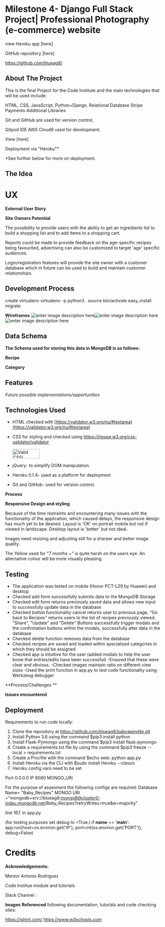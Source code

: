 
#  Milestone 4- Django Full Stack Project| Professional Photography (e-commerce) website


view Heroku app [here]



GitHub repository [here]

https://github.com/blueag8/

## About The Project

This is the final Project for the Code Institute and the main technologies that will be used include:
 
HTML, CSS, JavaScript, Python+Django.
Relational Database
Stripe Payments
Additional Libraries

Git and GitHub are used for version control,

Gitpod IDE
AWS Cloud9 used for development.

View [here]


Deployment via "Heroku"* 

*See further below for more on deployment.

## The Idea



# UX
**External User Story**



**Site Owners Potential**

The possibility to provide users with the ability to get an ingredients list to build a shopping list and to add items to a shopping cart. 

Reports could be made to provide feedback on the age-specific recipes being favourited, advertising can also be customized to target 'age' specific audiences.

Login/registration features will provide the site owner with a customer database which in future can be used to build and maintain customer relationships. 

## Development Process
create virtualenv
virtualenv -p python3 .
source bin/activate
easy_install 
migrate

**Wireframes**
![enter image description here](https://res.cloudinary.com/blueag8/image/upload/v1574999839/Photography%20website/Home.png)![enter image description here](https://res.cloudinary.com/blueag8/image/upload/v1574999839/Photography%20website/Map.png)![enter image description here](https://res.cloudinary.com/blueag8/image/upload/v1574999839/Photography%20website/About.png)
## Data Schema
**The Schema used for storing this data in MongoDB is as follows:**


**Recipe**


**Category**


##  Features

*Future possible implementations/opportunities*


## Technologies Used

 - HTML checked with [https://validator.w3.org/nu/#textarea](https://validator.w3.org/nu/#textarea)
 - CSS for styling and checked using https://jigsaw.w3.org/css-validator/validator<p><a href="http://jigsaw.w3.org/css-validator/check/referer"><img style="border:0;width:88px;height:31px"
        src="http://jigsaw.w3.org/css-validator/images/vcss-blue"
        alt="Valid CSS!" /> </a></p>


 -   jQuery- to simplify DOM manipulation. 

 - Heroku 0.1.4- used as a platform for deployment
 - Git and GitHub- used for version control. 
 

**Process**

**Responsive Design and styling**

Because of the time restraints and encountering many issues with the functionality of the application, which caused delays, the responsive design has much yet to be desired. 
Layout is 'OK' on portrait mobile but not if viewed in landscape. Desktop layout is 'better' but not ideal.
 
Images need resizing and adjusting still for a sharper and better image quality. 

The Yellow used for "7 months +" is quite harsh on the users eye. An alternative colour will be more visually pleasing.

## Testing

 - The application was tested on mobile (Honor PCT-L29 by Huawei) and desktop
 - Checked add form successfully submits data to the MongoDB Storage
 - Checked edit form returns previously saved data and allows new input to successfully update data in the database
 - Checked button functionality cancel returns user to previous page, "Go back to Recipes" returns users to the list of recipes previously viewed. "Share", "Update" and "Delete" Buttons successfully trigger modals and the confirmation buttons within the modals, successfully alter data in the database
 - Checked delete function removes data from the database
 - Checked recipes are saved and loaded within specialized categories in which they should be assigned
 - Checked app is intuitive for the user (added modals to help the user know that entries/edits have been successful)
 -Ensured that these were clear and obvious. 
 -Checked images maintain ratio on different view sizes
 -Used the print function in app.py to test code functionality using Werkzeug debugger
 
**Process/Challenges **


**Issues encountered** 


## Deployment

Requirements to run code locally:

1. Clone the repository at 
https://github.com/blueag8/babyappytite.git
2. Install Python 3.6 using the command $pip3 install python
3. Install Flask-Pymongo using the command $pip3 
install flask-pymongo
4. Create a requirements.txt file by using the command $pip3 freeze --local > requirements.txt
5.  Create a Procfile with the command $echo web: python app.py 
6. Install Heroku via the CLI with $sudo install Heroku --classic
7. Heroku config vars need to be set 

Port 0.0.0.0
IP 8080
MONGO_URI

For the purpose of assesment the following configs are required:
Database Name= "Baby_Recipes"
MONGO URI ="mongodb+srv://blueag8:mongo8@cluster0-iodau.mongodb.net/Baby_Recipes?retryWrites=true&w=majority"

line 167.  in app.py

(for testing  purposes set debug to =True.) 
if __name__ == '__main__':
    app.run(host=os.environ.get('IP'),
            port=int(os.environ.get('PORT')),
            debug=False)

# Credits

**Acknowledgements:**

Mentor Antonio Rodriguez

Code Institue module and tutorials

Slack Channel :




**Images**
**Referenced** following documentation, tutorials and code checking sites:

https://jshint.com/
https://www.w3schools.com




<!--stackedit_data:
eyJoaXN0b3J5IjpbNzA1NjQwMDksLTk1MzA4MTgzNiw0ODk2MD
EyMzVdfQ==
-->
